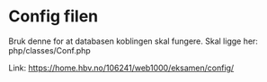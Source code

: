 # Config filen
Bruk denne for at databasen koblingen skal fungere.
Skal ligge her: php/classes/Conf.php

Link: https://home.hbv.no/106241/web1000/eksamen/config/
